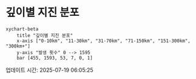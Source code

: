 # 깊이별 지진 분포

```mermaid
xychart-beta
    title "깊이별 지진 분포"
    x-axis ["0-10km", "11-30km", "31-70km", "71-150km", "151-300km", "300km+"]
    y-axis "발생 횟수" 0 --> 1595
    bar [455, 1593, 53, 7, 0, 1]
```

업데이트 시간: 2025-07-19 06:05:25
